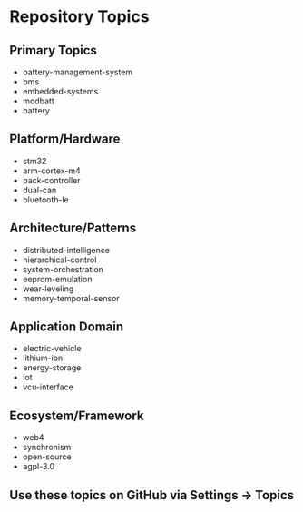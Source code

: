 # Repository Topics

## Primary Topics
- battery-management-system
- bms
- embedded-systems
- modbatt
- battery

## Platform/Hardware
- stm32
- arm-cortex-m4
- pack-controller
- dual-can
- bluetooth-le

## Architecture/Patterns
- distributed-intelligence
- hierarchical-control
- system-orchestration
- eeprom-emulation
- wear-leveling
- memory-temporal-sensor

## Application Domain
- electric-vehicle
- lithium-ion
- energy-storage
- iot
- vcu-interface

## Ecosystem/Framework
- web4
- synchronism
- open-source
- agpl-3.0

## Use these topics on GitHub via Settings → Topics
